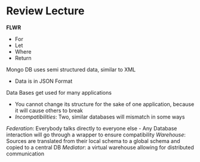 # Review Lecture

__FLWR__
- For 
- Let 
- Where 
- Return

Mongo DB uses semi structured data, similar to XML
- Data is in JSON Format


Data Bases get used for many applications
- You cannot change its structure for the sake of one application, because it will cause others to break
- _Incompatibilities_: Two, similar databases will mismatch in some ways

_Federation_: Everybody talks directly to everyone else
	- Any Database interaction will go through a wrapper to ensure compatibility
_Warehouse_: Sources are translated from their local schema to a global schema and copied to a central DB
_Mediator_: a virtual warehouse allowing for distributed communication



